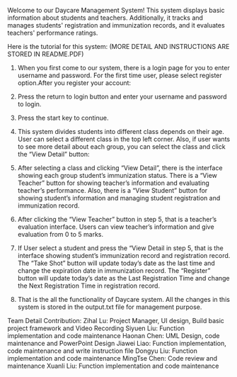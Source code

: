 Welcome to our Daycare Management System! This system displays basic information about students and teachers. Additionally, it tracks and manages students' registration and immunization records, and it evaluates teachers' performance ratings.

Here is the tutorial for this system: (MORE DETAIL AND INSTRUCTIONS ARE STORED IN README.PDF)

1.	When you first come to our system, there is a login page for you to enter username and password. For the first time user, please select register option.After you register your account:
 
2.	Press the return to login button and enter your username and password to login.
 
3.	Press the start key to continue.
 
4.	This system divides students into different class depends on their age. User can select a different class in the top left corner. Also, if user wants to see more detail about each group, you can select the class and click the “View Detail” button:
 
5.	After selecting a class and clicking “View Detail”, there is the interface showing each group student’s immunization status. There is a “View Teacher” button for showing teacher’s information and evaluating teacher’s performance. Also, there is a “View Student” button for showing student’s information and managing student registration and immunization record.
 
6.	After clicking the “View Teacher” button in step 5, that is a teacher’s evaluation interface. Users can view teacher’s information and give evaluation from 0 to 5 marks.  
7.	If User select a student and press the “View Detail in step 5, that is the interface showing student’s immunization record and registration record. The “Take Shot” button will update today’s date as the last time and change the expiration date in immunization record. The “Register” button will update today’s date as the Last Registration Time and change the Next Registration Time in registration record.
 
8.	That is the all the functionality of Daycare system. All the changes in this system is stored in the output.txt file for management purpose.


Team Detail Contribution:
Zihal Lu: Project Manager, UI design, Build basic project framework and Video Recording
Siyuen Liu: Function implementation and code maintenance
Haonan Chen: UML Design, code maintenance and PowerPoint Design
Jiawei Liao: Function implementation, code maintenance and write instruction file
Dongyu Liu: Function implementation and code maintenance
MingTse Chen: Code review and maintenance
Xuanli Liu: Function implementation and code maintenance

